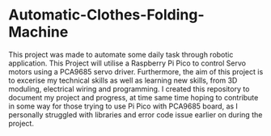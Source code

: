# Automatic-Clothes-Folding-Machine
This project was made to automate some daily task through robotic application. This Project will utilise a Raspberry Pi Pico to control Servo motors using a PCA9685 servo driver. Furthermore, the aim of this project is to excerise my technical skills as well as learning new skills, from 3D moduling, electrical wiring and programming. I created this repository to document my project and progress, at time same time hoping to contribute in some way for those trying to use Pi Pico with PCA9685 board, as I personally struggled with libraries and error code issue earlier on during the project.

